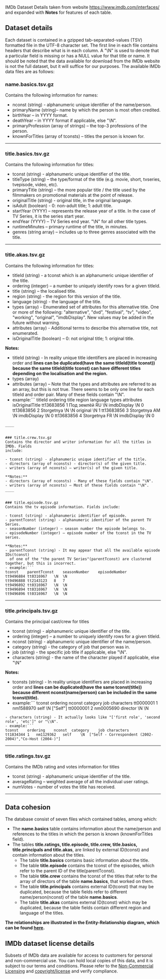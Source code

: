 IMDb Dataset Details taken from website https://www.imdb.com/interfaces/ and expanded with **Notes** for features of each table.


## Dataset details
Each dataset is contained in a gzipped tab-separated-values (TSV) formatted
file in the UTF-8 character set. The first line in each file contains headers
that describe what is in each column. A "\\N" is used to denote that a
particular field is missing or has a NULL value for that title or name. It
should be noted that the data available for download from the IMDb website is
not the full dataset, but it will suffice for our purposes. The available IMDb
data files are as follows:


### name.basics.tsv.gz
Contains the following information for names:

  - nconst (string) - alphanumeric unique identifier of the name/person.
  - primaryName (string)– name by which the person is most often credited.
  - birthYear – in YYYY format.
  - deathYear – in YYYY format if applicable, else "\\N".
  - primaryProfession (array of strings) – the top-3 professions of the person.
  - knownForTitles (array of tconsts) – titles the person is known for.
____


### title.basics.tsv.gz
Contains the following information for titles:

  - tconst (string) - alphanumeric unique identifier of the title.
  - titleType (string) – the type/format of the title (e.g. movie, short,
    tvseries, tvepisode, video, etc).
  - primaryTitle (string) – the more popular title / the title used by the
  filmmakers on promotional materials at the point of release.
  - originalTitle (string) - original title, in the original language.
  - isAdult (boolean) - 0: non-adult title; 1: adult title.
  - startYear (YYYY) – represents the release year of a title. In the case of TV
  Series, it is the series start year.
  - endYear (YYYY) – TV Series end year. "\\N" for all other title types.
  - runtimeMinutes – primary runtime of the title, in minutes.
  - genres (string array) – includes up to three genres associated with the
  title.
____


### title.akas.tsv.gz
Contains the following information for titles:

  - titleId (string) - a tconst which is an alphanumeric unique identifier of
  the title.
  - ordering (integer) – a number to uniquely identify rows for a given titleId.
  - title (string) – the localised title.
  - region (string) - the region for this version of the title.
  - language (string) - the language of the title.
  - types (array) - Enumerated set of attributes for this alternative title. One
  or more of the following: "alternative", "dvd", "festival", "tv", "video",
  "working", "original", "imdbDisplay". New values may be added in the future
  without warning.
  - attributes (array) - Additional terms to describe this alternative title,
  not enumerated.
  - isOriginalTitle (boolean) – 0: not original title; 1: original title.
  
  **Notes:** 
  - titleId (string) - In reality unique title identifiers are placed in increasing order and
    **lines can be duplicated(have the same titleId(title tconst))**
	  **because the same titleId(title tconst) can have different titles**
	  **depending on the localisation and the region.**
  - types (array)
  - attributes (array) 
    – Note that the types and attributes are referred to as an array,
    but this is not true. There seems to be only one line
	  for each titleId and order pair. Many of these fields contain "\\N".
  - example:```
  titleId	ordering	title	region	language	types	attributes	isOriginalTitle
  tt13683856	1	Под землёй	RU	\N	imdbDisplay	\N	0
  tt13683856	2	Storgetnya	\N	\N	original	\N	1
  tt13683856	3	Storgetnya	AM	\N	imdbDisplay	\N	0
  tt13683856	4	Storgetnya	FR	\N	imdbDisplay	\N	0
  ```
____


### title.crew.tsv.gz
Contains the director and writer information for all the titles in IMDb. Fields
include:

  - tconst (string) - alphanumeric unique identifier of the title.
  - directors (array of nconsts) - director(s) of the given title.
  - writers (array of nconsts) – writer(s) of the given title.
  
  **Notes:**
  - directors (array of nconsts) - Many of these fields contain "\N".
  - writers (array of nconsts) – Most of these fields contain "\N".
____


### title.episode.tsv.gz
Contains the tv episode information. Fields include:

  - tconst (string) - alphanumeric identifier of episode.
  - parentTconst (string) - alphanumeric identifier of the parent TV Series.
  - seasonNumber (integer) – season number the episode belongs to.
  - episodeNumber (integer) – episode number of the tconst in the TV series.
  
  **Notes:**
  - parentTconst (string) - It may appear that all the available episode IDs(tconst) 
    of one of the "the parent TV Series"(parentTconst) are clustered together, but this is incorrect.
  - example:```
  tconst	parentTconst	seasonNumber	episodeNumber
  tt9496884	tt0316967	\N	\N
  tt9496888	tt2143123	8	7
  tt9496892	tt0316967	\N	\N
  tt9496894	tt0316967	\N	\N
  tt9496896	tt0316967	\N	\N
  ```
____


### title.principals.tsv.gz
Contains the principal cast/crew for titles

  - tconst (string) - alphanumeric unique identifier of the title.
  - ordering (integer) – a number to uniquely identify rows for a given titleId.
  - nconst (string) - alphanumeric unique identifier of the name/person.
  - category (string) - the category of job that person was in.
  - job (string) - the specific job title if applicable, else "\\N".
  - characters (string) - the name of the character played if applicable, else "\\N" 
  
  **Notes:**
  - tconsts (string) - In reality unique identifiers are placed in increasing order and
    **lines can be duplicated(have the same tconst(title))**
    **because different nconst(name/person) can be included in the same tconst(title).**
  - example:```
  tconst	ordering	nconst	category	job	characters
  tt0000001	1	nm1588970	self	\N	["Self"]
  tt0000001	2	nm0005690	director	\N	\N
  ```
  - characters (string) - It actually looks like "['first role', 'second role', 'etc']" or "\\N".
  - example:```
  tconst	ordering	nconst	category	job	characters
  tt1834344	1	nm1129362	self	\N	["Self - Correspondent (2002-2004)","Co-Host (2004-)"]
  ```
____


### title.ratings.tsv.gz
Contains the IMDb rating and votes information for titles

  - tconst (string) - alphanumeric unique identifier of the title.
  - averageRating – weighted average of all the individual user ratings.
  - numVotes - number of votes the title has received.
____  
  
## Data cohesion
The database consist of seven files which contained tables, among which:
- The **name.basics** table contains information about the name/person and references to the titles in which the person is known (knownForTitles field).
- The tables **title.ratings, title.episode, title.crew, title.basics, title.principals and title.akas**,
  are linked by external ID(tconst) and contain information about the titles.
    - The table **title.basics** contains basic information about the title.
    - The table **title.episode** contains the tconst of the episodes, which refer to the parent ID of the title(parentTconst).
    - The table **title.crew** contains the tconst of the titles that refer to the array of directors of the table **name.basics**, that worked on them.
    - The table **title.principals** contains external ID(tconst) that may be duplicated,
      because the table fields refer to different name/person(nconst) of the table **name.basics**.
    - The table **title.akas** contains external ID(tconst) which may be duplicated,
      because the table fields contain different region and language of the titles.

**The relationships are illustrated in the Entity-Relationship diagram, which can be found [here](https://github.com/mk-ambivert/IMDb-searcher/master/docs/db/IMDB-ER-diagram.drawio).**

  
## IMDb dataset license details

Subsets of IMDb data are available for access to customers for personal and
non-commercial use. You can hold local copies of this data, and it is subject to
our terms and conditions. Please refer to the
[Non-Commercial Licensing](https://help.imdb.com/article/imdb/general-information/can-i-use-imdb-data-in-my-software/G5JTRESSHJBBHTGX?pf_rd_m=A2FGELUUNOQJNL&pf_rd_p=3aefe545-f8d3-4562-976a-e5eb47d1bb18&pf_rd_r=0J8FC9NDYKWB18MEW883&pf_rd_s=center-1&pf_rd_t=60601&pf_rd_i=interfaces&ref_=fea_mn_lk1#) and [copyright/license](https://www.imdb.com/conditions?pf_rd_m=A2FGELUUNOQJNL&pf_rd_p=3aefe545-f8d3-4562-976a-e5eb47d1bb18&pf_rd_r=0J8FC9NDYKWB18MEW883&pf_rd_s=center-1&pf_rd_t=60601&pf_rd_i=interfaces&ref_=fea_mn_lk2) and verify compliance.